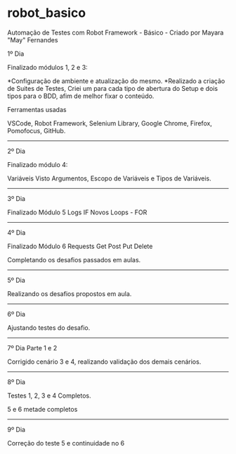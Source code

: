 # robot_basico
Automação de Testes com Robot Framework - Básico - Criado por Mayara "May" Fernandes

1º Dia

Finalizado módulos 1, 2 e 3:

*Configuração de ambiente e atualização do mesmo.
*Realizado a criação de Suites de Testes, Criei um para cada tipo de abertura do Setup e dois tipos para o BDD, afim de melhor fixar o conteúdo.

Ferramentas usadas

VSCode,
Robot Framework,
Selenium Library,
Google Chrome,
Firefox,
Pomofocus,
GitHub.

-------------------------------------------------------------------

2º Dia

Finalizado módulo 4:

Variáveis
Visto Argumentos, Escopo de Variáveis e Tipos de Variáveis.

---------------------------------------------------------------------

3º Dia

Finalizado Módulo 5
Logs
IF
Novos Loops - FOR

---------------------------------------------------------------------------

4º Dia

Finalizado Módulo 6
Requests
Get
Post
Put
Delete

Completando os desafios passados em aulas.

-----------------------------------------------------------------------------

5º Dia

Realizando os desafios propostos em aula.

-------------------------------------------------------------------------------

6º Dia

Ajustando testes do desafio.

-------------------------------------------------------------------------

7º Dia
Parte 1 e 2

Corrigido cenário 3 e 4, realizando validação dos demais cenários.

------------------------------------------------------------------------

8º Dia

Testes 1, 2, 3 e 4 Completos.

5 e 6 metade completos

-------------------------------------------------------

9º Dia

Correção do teste 5 e continuidade no 6